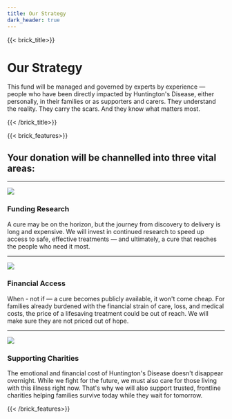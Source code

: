 ```yaml
---
title: Our Strategy
dark_header: true
---
```

{{< brick_title>}}

# Our Strategy 

This fund will be managed and governed by experts by experience — people who have been directly impacted by Huntington's Disease, either personally, in their families or as supporters and carers. They understand the reality. They carry the scars. And they know what matters most.

{{< /brick_title>}}

{{< brick_features>}}

## Your donation will be channelled into three vital areas:

---
![](/uploads/branding/square_logo.svg)
### Funding Research

A cure may be on the horizon, but the journey from discovery to delivery is long and expensive. We will invest in continued research to speed up access to safe, effective treatments — and ultimately, a cure that reaches the people who need it most.

---
![](/uploads/branding/abv_logo.svg)
### Financial Access

When - not if — a cure becomes publicly available, it won't come cheap. For families already burdened with the financial strain of care, loss, and medical costs, the price of a lifesaving treatment could be out of reach.
We will make sure they are not priced out of hope.


---
![](/uploads/branding/square_logo.svg)
### Supporting Charities

The emotional and financial cost of Huntington's Disease doesn't disappear overnight. While we fight for the future, we must also care for those living with this illness right now. That's why we will also support trusted, frontline charities helping families survive today while they wait for tomorrow.


{{< /brick_features>}}
